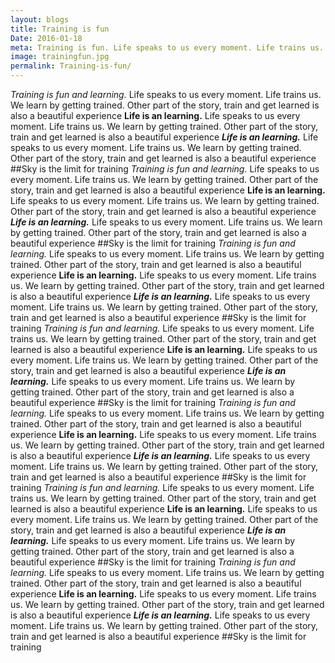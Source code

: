 ```yaml
---
layout: blogs
title: Training is fun
Date: 2016-01-18
meta: Training is fun. Life speaks to us every moment. Life trains us. 
image: trainingfun.jpg
permalink: Training-is-fun/
---
```

_Training is fun and learning._ Life speaks to us every moment. Life trains us. We learn by getting trained. Other part of the story, train and get learned is also a beautiful experience
**Life is an learning.** Life speaks to us every moment. Life trains us. We learn by getting trained. Other part of the story, train and get learned is also a beautiful experience
**_Life is an learning._** Life speaks to us every moment. Life trains us. We learn by getting trained. Other part of the story, train and get learned is also a beautiful experience
##Sky is the limit for training
_Training is fun and learning._ Life speaks to us every moment. Life trains us. We learn by getting trained. Other part of the story, train and get learned is also a beautiful experience
**Life is an learning.** Life speaks to us every moment. Life trains us. We learn by getting trained. Other part of the story, train and get learned is also a beautiful experience
**_Life is an learning._** Life speaks to us every moment. Life trains us. We learn by getting trained. Other part of the story, train and get learned is also a beautiful experience
##Sky is the limit for training
_Training is fun and learning._ Life speaks to us every moment. Life trains us. We learn by getting trained. Other part of the story, train and get learned is also a beautiful experience
**Life is an learning.** Life speaks to us every moment. Life trains us. We learn by getting trained. Other part of the story, train and get learned is also a beautiful experience
**_Life is an learning._** Life speaks to us every moment. Life trains us. We learn by getting trained. Other part of the story, train and get learned is also a beautiful experience
##Sky is the limit for training
_Training is fun and learning._ Life speaks to us every moment. Life trains us. We learn by getting trained. Other part of the story, train and get learned is also a beautiful experience
**Life is an learning.** Life speaks to us every moment. Life trains us. We learn by getting trained. Other part of the story, train and get learned is also a beautiful experience
**_Life is an learning._** Life speaks to us every moment. Life trains us. We learn by getting trained. Other part of the story, train and get learned is also a beautiful experience
##Sky is the limit for training
_Training is fun and learning._ Life speaks to us every moment. Life trains us. We learn by getting trained. Other part of the story, train and get learned is also a beautiful experience
**Life is an learning.** Life speaks to us every moment. Life trains us. We learn by getting trained. Other part of the story, train and get learned is also a beautiful experience
**_Life is an learning._** Life speaks to us every moment. Life trains us. We learn by getting trained. Other part of the story, train and get learned is also a beautiful experience
##Sky is the limit for training
_Training is fun and learning._ Life speaks to us every moment. Life trains us. We learn by getting trained. Other part of the story, train and get learned is also a beautiful experience
**Life is an learning.** Life speaks to us every moment. Life trains us. We learn by getting trained. Other part of the story, train and get learned is also a beautiful experience
**_Life is an learning._** Life speaks to us every moment. Life trains us. We learn by getting trained. Other part of the story, train and get learned is also a beautiful experience
##Sky is the limit for training
_Training is fun and learning._ Life speaks to us every moment. Life trains us. We learn by getting trained. Other part of the story, train and get learned is also a beautiful experience
**Life is an learning.** Life speaks to us every moment. Life trains us. We learn by getting trained. Other part of the story, train and get learned is also a beautiful experience
**_Life is an learning._** Life speaks to us every moment. Life trains us. We learn by getting trained. Other part of the story, train and get learned is also a beautiful experience
##Sky is the limit for training

